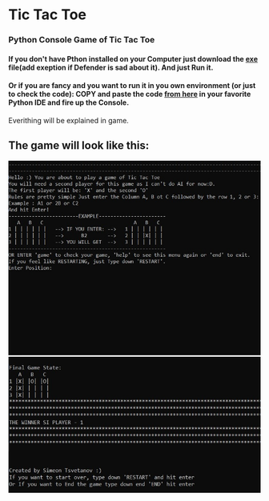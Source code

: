 # Tic Tac Toe 

### Python Console Game of Tic Tac Toe 

#### If you don't have Pthon installed on your Computer just download the [exe](https://github.com/SimeonTsvetanov/Mini-Projects-Learning-Python/blob/master/Tic%20Tac%20Toe/tic_tac_toe_v1.exe) file(add exeption if Defender is sad about it). And just Run it.

#### Or if you are fancy and you want to run it in you own environment (or just to check the code): COPY and paste the code [from here](https://github.com/SimeonTsvetanov/Mini-Projects-Learning-Python/blob/master/Tic%20Tac%20Toe/tic_tac_toe_v1.py) in your favorite Python IDE and fire up the Console. 

Everithing will be explained in game.

## The game will look like this:
![image1](https://github.com/SimeonTsvetanov/Mini-Projects-Learning-Python/blob/master/Tic%20Tac%20Toe/images/scr_shoot1.jpg)
![image2](https://github.com/SimeonTsvetanov/Mini-Projects-Learning-Python/blob/master/Tic%20Tac%20Toe/images/scr_shoot2.jpg)
